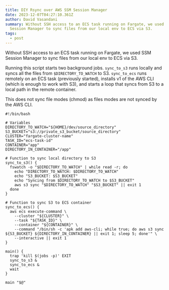 ```yaml
---
title: DIY Rsync over AWS SSM Session Manager
date: 2023-12-07T04:27:10.361Z
author: David Vasandani
summary: Without SSH access to an ECS task running on Fargate, we used SSM
  Session Manager to sync files from our local env to ECS via S3.
tags:
  - post
---
```

Without SSH access to an ECS task running on Fargate, we used SSM Session Manager to sync files from our local env to ECS via S3.

Running this script starts two background jobs. `sync_to_s3` runs locally and syncs all the files from `$DIRECTORY_TO_WATCH` to S3. `sync_to_ecs` runs remotely on an ECS task (previously started), installs v1 of the AWS CLI (which is enough to work with S3), and starts a loop that syncs from S3 to a local path in the remote container.

This does not sync file modes (chmod) as files modes are not synced by the AWS CLI.

```
#!/bin/bash

# Variables
DIRECTORY_TO_WATCH="${HOME}/dev/source_directory"
S3_BUCKET="s3://private_s3_bucket/source_directory"
CLUSTER="fargate-cluster-name"
TASK_ID="ecs-task-id"
CONTAINER="app"
DIRECTORY_IN_CONTAINER="/app"

# Function to sync local directory to S3
sync_to_s3() {
  fswatch -o "$DIRECTORY_TO_WATCH" | while read -r; do
    echo "DIRECTORY_TO_WATCH: $DIRECTORY_TO_WATCH"
    echo "S3_BUCKET: $S3_BUCKET"
    echo "Syncing from $DIRECTORY_TO_WATCH to $S3_BUCKET"
    aws s3 sync "$DIRECTORY_TO_WATCH" "$S3_BUCKET" || exit 1
  done
}

# Function to sync S3 to ECS container
sync_to_ecs() {
  aws ecs execute-command \
    --cluster "${CLUSTER}" \
    --task "${TASK_ID}" \
    --container "${CONTAINER}" \
    --command "/bin/sh -c 'apk add aws-cli; while true; do aws s3 sync ${S3_BUCKET} ${DIRECTORY_IN_CONTAINER} || exit 1; sleep 5; done'" \
    --interactive || exit 1
}

main() {
  trap 'kill $(jobs -p)' EXIT
  sync_to_s3 &
  sync_to_ecs &
  wait
}

main "$@"
```
